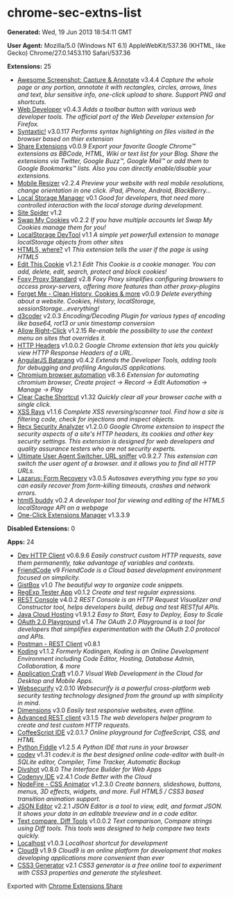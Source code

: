 chrome-sec-extns-list
=====================

**Generated:** Wed, 19 Jun 2013 18:54:11 GMT

**User Agent:** Mozilla/5.0 (Windows NT 6.1) AppleWebKit/537.36 (KHTML, like Gecko) Chrome/27.0.1453.110 Safari/537.36

**Extensions:** 25

*   [Awesome Screenshot: Capture & Annotate](https://chrome.google.com/webstore/detail/alelhddbbhepgpmgidjdcjakblofbmce) v3.4.4
_Capture the whole page or any portion, annotate it with rectangles, circles, arrows, lines and text, blur sensitive info, one-click upload to share. Support PNG and shortcuts._
*   [Web Developer](https://chrome.google.com/webstore/detail/bfbameneiokkgbdmiekhjnmfkcnldhhm) v0.4.3
_Adds a toolbar button with various web developer tools. The official port of the Web Developer extension for Firefox._
*   [Syntaxtic!](https://chrome.google.com/webstore/detail/cgjalgdhmbpaacnnejmodfinclbdgaci) v3.0.117
_Performs syntax highlighting on files visited in the browser based on thier extension_
*   [Share Extensions](https://chrome.google.com/webstore/detail/chdafcbnfkfenoeejpaeenpdamhmalhe) v0.0.9
_Export your favorite Google Chrome™ extensions as BBCode, HTML, Wiki or text list for your Blog. Share the extensions via Twitter, Google Buzz™, Google Mail™ or add them to Google Bookmarks™ lists. Also you can directly enable/disable your extensions._
*   [Mobile Resizer](https://chrome.google.com/webstore/detail/cllkoedgiefnomcccogcalmjogjfcpji) v2.2.4
_Preview your website with real mobile resolutions, change orientation in one click. iPad, iPhone, Android, BlackBerry..._
*   [Local Storage Manager](https://chrome.google.com/webstore/detail/cokpmiobagccomdnepembbpelplbmnlc) v0.1
_Good for developers, that need more controlled interaction with the local storage during development._
*   [Site Spider](https://chrome.google.com/webstore/detail/ddlodfbcplakmddhdlffebcggbbighda) v1.2
*   [Swap My Cookies](https://chrome.google.com/webstore/detail/dffhipnliikkblkhpjapbecpmoilcama) v0.2.2
_If you have multiple accounts let Swap My Cookies manage them for you!_
*   [LocalStorage DevTool](https://chrome.google.com/webstore/detail/fekfnmjadklpmoednhfjphigbiglmafk) v1.1
_A simple yet powerfull extension to manage localStorage objects from other sites_
*   [HTML5, where?](https://chrome.google.com/webstore/detail/fgpmbhhbkbncilhplncaaibogpfcgpip) v1
_This extension tells the user if the page is using HTML5_
*   [Edit This Cookie](https://chrome.google.com/webstore/detail/fngmhnnpilhplaeedifhccceomclgfbg) v1.2.1
_Edit This Cookie is a cookie manager. You can add, delete, edit, search, protect and block cookies!_
*   [Foxy Proxy Standard](https://chrome.google.com/webstore/detail/gcknhkkoolaabfmlnjonogaaifnjlfnp) v2.8
_Foxy Proxy simplifies configuring browsers to access proxy-servers, offering more features than other proxy-plugins_
*   [Forget Me - Clean History, Cookies & more](https://chrome.google.com/webstore/detail/gekpdemielcmiiiackmeoppdgaggjgda) v0.0.9
_Delete everything about a website. Cookies, History, localStorage, sessionStorage...everything!_
*   [d3coder](https://chrome.google.com/webstore/detail/gncnbkghencmkfgeepfaonmegemakcol) v2.0.3
_Encoding/Decoding Plugin for various types of encoding like base64, rot13 or unix timestamp conversion_
*   [Allow Right-Click](https://chrome.google.com/webstore/detail/hompjdfbfmmmgflfjdlnkohcplmboaeo) v1.2.15
_Re-enable the possibility to use the context menu on sites that overrides it._
*   [HTTP Headers](https://chrome.google.com/webstore/detail/hplfkkmefamockhligfdcfgfnbcdddbg) v1.0.0.2
_Google Chrome extension that lets you quickly view HTTP Response Headers of a URL._
*   [AngularJS Batarang](https://chrome.google.com/webstore/detail/ighdmehidhipcmcojjgiloacoafjmpfk) v0.4.2
_Extends the Developer Tools, adding tools for debugging and profiling AngularJS applications._
*   [Chromium browser automation](https://chrome.google.com/webstore/detail/jmbmjnojfkcohdpkpjmeeijckfbebbon) v8.3.6
_Extension for automating chromium browser, Create project -> Record -> Edit Automation -> Manage -> Play_
*   [Clear Cache Shortcut](https://chrome.google.com/webstore/detail/jnajhcakejgchhbjlchkfmdidgjefleg) v1.32
_Quickly clear all your browser cache with a single click._
*   [XSS Rays](https://chrome.google.com/webstore/detail/kkopfbcgaebdaklghbnfmjeeonmabidj) v1.1.6
_Complete XSS reversing/scanner tool. Find how a site is filtering code, check for injections and inspect objects._
*   [Recx Security Analyzer](https://chrome.google.com/webstore/detail/ljafjhbjenhgcgnikniijchkngljgjda) v1.2.0.0
_Google Chrome extension to inspect the security aspects of a site's HTTP headers, its cookies and other key security settings. This extension is designed for web developers and quality assurance testers who are not security experts._
*   [Ultimate User Agent Switcher, URL sniffer](https://chrome.google.com/webstore/detail/ljfpjnehmoiabkefmnjegmpdddgcdnpo) v0.9.2.7
_This extension can switch the user agent of a browser. and it allows you to find all HTTP URLs._
*   [Lazarus: Form Recovery](https://chrome.google.com/webstore/detail/loljledaigphbcpfhfmgopdkppkifgno) v3.0.5
_Autosaves everything you type so you can easily recover from form-killing timeouts, crashes and network errors._
*   [html5 buddy](https://chrome.google.com/webstore/detail/mepcemlliclfkppahmgdfoamhccflihc) v0.2
_A developer tool for viewing and editing of the HTML5 localStorage API on a webpage_
*   [One-Click Extensions Manager](https://chrome.google.com/webstore/detail/niemebbfnfbjfojajlmnbiikmcpjkkja) v1.3.3.9

**Disabled Extensions:** 0

**Apps:** 24

*   [Dev HTTP Client](https://chrome.google.com/webstore/detail/aejoelaoggembcahagimdiliamlcdmfm) v0.6.9.6
_Easily construct custom HTTP requests, save them permanently, take advantage of variables and contexts._
*   [FriendCode](https://chrome.google.com/webstore/detail/bnjmdjhpdbdceobddlpckdjkjfonncgb) v9
_FriendCode is a Cloud based development environment focused on simplicity._
*   [GistBox](https://chrome.google.com/webstore/detail/caoihfibgoiiakncomhccbflmlgjaohf) v1.0
_The beautiful way to organize code snippets._
*   [RegExp Tester App](https://chrome.google.com/webstore/detail/cmmblmkfaijaadfjapjddbeaoffeccib) v0.1.2
_Create and test regular expressions._
*   [REST Console](https://chrome.google.com/webstore/detail/cokgbflfommojglbmbpenpphppikmonn) v4.0.2
_REST Console is an HTTP Request Visualizer and Constructor tool, helps developers build, debug and test RESTful APIs._
*   [Java Cloud Hosting](https://chrome.google.com/webstore/detail/dhkdpgpnekokcicojodnkgmpchnnopam) v1.9.1.2
_Easy to Start, Easy to Deploy, Easy to Scale_
*   [OAuth 2.0 Playground](https://chrome.google.com/webstore/detail/fcjholccjchiplkbibepfimlaapdaiih) v1.4
_The OAuth 2.0 Playground is a tool for developers that simplifies experimentation with the OAuth 2.0 protocol and APIs._
*   [Postman - REST Client](https://chrome.google.com/webstore/detail/fdmmgilgnpjigdojojpjoooidkmcomcm) v0.8.1
*   [Koding](https://chrome.google.com/webstore/detail/fgbjpbdfegnodokpoejnbhnblcojccal) v1.1.2
_Formerly Kodingen, Koding is an Online Development Environment including Code Editor, Hosting, Database Admin, Collaboration, & more_
*   [Application Craft](https://chrome.google.com/webstore/detail/fnbfgfpielckjhdohmkacklnnjkdpkdc) v1.0.7
_Visual Web Development in the Cloud for Desktop and Mobile Apps._
*   [Websecurify](https://chrome.google.com/webstore/detail/gbecpbaknodhccppnfndfmjifmonefdm) v2.0.10
_Websecurify is a powerful cross-platform web security testing technology designed from the ground up with simplicity in mind._
*   [Dimensions](https://chrome.google.com/webstore/detail/hdmihohhdcbejdkidbfijmfehjbnmifk) v3.0
_Easily test responsive websites, even offline._
*   [Advanced REST client](https://chrome.google.com/webstore/detail/hgmloofddffdnphfgcellkdfbfbjeloo) v3.1.5
_The web developers helper program to create and test custom HTTP requests._
*   [CoffeeScript IDE](https://chrome.google.com/webstore/detail/hikjpmfebkagiijbdinakadphhjffaik) v2.0.1.7
_Online playground for CoffeeScript, CSS, and HTML_
*   [Python Fiddle](https://chrome.google.com/webstore/detail/imldfcloildiapnfjoocfpdmoajnjelf) v1.2.5
_A Python IDE that runs in your browser_
*   [codev](https://chrome.google.com/webstore/detail/jhccgicacaljbkehndlbnolffafhjiop) v1.31
_codev.it is the best designed online code-editor with built-in SQLite editor, Compiler, Time Tracker, Automatic Backup_
*   [Divshot](https://chrome.google.com/webstore/detail/lajkckfbiimjdfdfbjgfbdfecnbipdcm) v0.8.0
_The Interface Builder for Web Apps_
*   [Codenvy IDE](https://chrome.google.com/webstore/detail/lefigjbiimiemfhjmibbgemkpenelmag) v2.4.1
_Code Better with the Cloud_
*   [NodeFire - CSS Animator](https://chrome.google.com/webstore/detail/lhkiefejkflopfbagflkahaakmfjjdbd) v1.2.3.0
_Create banners, slideshows, buttons, menus, 3D effects, widgets, and more. Full HTML5 / CSS3 based transition animation support._
*   [JSON Editor](https://chrome.google.com/webstore/detail/lhkmoheomjbkfloacpgllgjcamhihfaj) v2.2.1
_JSON Editor is a tool to view, edit, and format JSON. It shows your data in an editable treeview and in a code editor._
*   [Text compare, Diff Tools](https://chrome.google.com/webstore/detail/lkcdojpmjehlniamnglpjlldkoonlomb) v1.0.0.2
_Text comparison, Compare strings using Diff tools. This tools was designed to help compare two texts quickly._
*   [Localhost](https://chrome.google.com/webstore/detail/mjhkaggimgaoooehpggbjkankpbkmcjl) v1.0.3
_Localhost shortcut for development_
*   [Cloud9](https://chrome.google.com/webstore/detail/nbdmccoknlfggadpfkmcpnamfnbkmkcp) v1.9.9
_Cloud9 is an online platform for development that makes developing applications more convenient than ever_
*   [CSS3 Generator](https://chrome.google.com/webstore/detail/objoeachdkkeopnmlgablcjhifbahmbg) v2.1
_CSS3 generator is a free  online tool to experiment with CSS3 properties and generate the stylesheet._

Exported with [Chrome Extensions Share](https://chrome.google.com/webstore/detail/chdafcbnfkfenoeejpaeenpdamhmalhe)
</body></html>  
